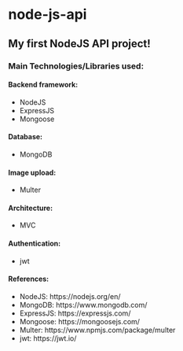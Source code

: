 # node-js-api
<h2> My first <strong>NodeJS API</strong> project!</h2>
<h3>Main Technologies/Libraries used:</h3>
<h4>Backend framework:</h4>
<ul>
    <li>NodeJS</li>
    <li>ExpressJS</li>
    <li>Mongoose</li>
</ul>
<h4>Database:</h4>
<ul>
    <li>MongoDB</li>
</ul>
<h4>Image upload:</h4>
<ul>
    <li>Multer</li>
</ul>
<h4>Architecture:</h4>
<ul>
    <li>MVC</li>
</ul>

<h4>Authentication:</h4>
<ul>
    <li>jwt</li>
</ul>

<h4>References:</h4>
<ul>
    <li>NodeJS: https://nodejs.org/en/ </li>
    <li>MongoDB: https://www.mongodb.com/ </li>
    <li>ExpressJS: https://expressjs.com/ </li>
    <li>Mongoose: https://mongoosejs.com/ </li>
    <li>Multer: https://www.npmjs.com/package/multer</li>
    <li>jwt: https://jwt.io/</li>
</ul>

